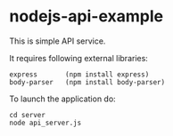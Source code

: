 # nodejs-api-example

This is simple API service.   

It requires following external libraries:

    express       (npm install express)
    body-parser   (npm install body-parser)

To launch the application do:

    cd server
    node api_server.js
